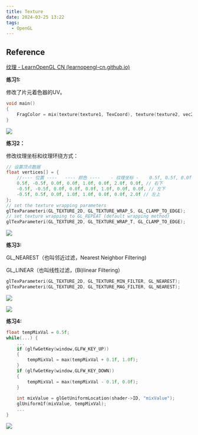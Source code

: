 ```yaml
---
title: Texture
date: 2024-03-25 13:22
tags:
  - OpenGL
---
```


## Reference

[纹理 - LearnOpenGL CN (learnopengl-cn.github.io)](https://learnopengl-cn.github.io/01%20Getting%20started/06%20Textures/#_5)

**练习1:**

修改了片元着色器的UV。

```cpp
void main()  
{  
    FragColor = mix(texture(texture1, TexCoord), texture(texture2, vec2(1-TexCoord.r, TexCoord.g)), 0.2);  
}
```

![](/images/posts/Pasted%20image%2020240325152212.png)

**练习2：**

修改纹理坐标和纹理环绕方式：

```cpp
// 设置顶点数据  
float vertices[] = {  
    //---- 位置 ----   ---- 颜色 ----    - 纹理坐标 -    0.5f, 0.5f, 0.0f, 1.0f, 0.0f, 0.0f, 2.0f, 2.0f, // 右上  
    0.5f, -0.5f, 0.0f, 0.0f, 1.0f, 0.0f, 2.0f, 0.0f, // 右下  
    -0.5f, -0.5f, 0.0f, 0.0f, 0.0f, 1.0f, 0.0f, 0.0f, // 左下  
    -0.5f, 0.5f, 0.0f, 1.0f, 1.0f, 0.0f, 0.0f, 2.0f // 左上  
};
// set the texture wrapping parameters  
glTexParameteri(GL_TEXTURE_2D, GL_TEXTURE_WRAP_S, GL_CLAMP_TO_EDGE);  
// set texture wrapping to GL_REPEAT (default wrapping method)  
glTexParameteri(GL_TEXTURE_2D, GL_TEXTURE_WRAP_T, GL_CLAMP_TO_EDGE);
```

![](/images/posts/Pasted%20image%2020240325152949.png)

**练习3:**

GL_NEAREST（也叫邻近过滤，Nearest Neighbor Filtering)

GL_LINEAR（也叫线性过滤，(Bi)linear Filtering）

```cpp
glTexParameteri(GL_TEXTURE_2D, GL_TEXTURE_MIN_FILTER, GL_NEAREST);  
glTexParameteri(GL_TEXTURE_2D, GL_TEXTURE_MAG_FILTER, GL_NEAREST);
```

![](/images/posts/Pasted%20image%2020240325163649.png)

![](/images/posts/Pasted%20image%2020240325163555.png)

**练习4:**

```cpp
float tempMixVal = 0.5f;
while(...) {
	...
	if (glfwGetKey(window,GLFW_KEY_UP))  
	{  
	    tempMixVal = max(tempMixVal + 0.1f, 1.0f);  
	}  
	if (glfwGetKey(window,GLFW_KEY_DOWN))  
	{  
	    tempMixVal = max(tempMixVal - 0.1f, 0.0f);  
	}  
	  
	int mixValue = glGetUniformLocation(shader->ID, "mixValue");  
	glUniform1f(mixValue, tempMixVal);
	...
}
```

![](/images/posts/Pasted%20image%2020240325164920.png)